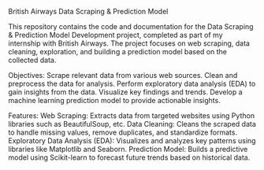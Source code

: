 British Airways Data Scraping & Prediction Model

This repository contains the code and documentation for the Data Scraping & Prediction Model Development project, completed as part of my internship with British Airways. The project focuses on web scraping, data cleaning, exploration, and building a prediction model based on the collected data.

Objectives:
Scrape relevant data from various web sources.
Clean and preprocess the data for analysis.
Perform exploratory data analysis (EDA) to gain insights from the data.
Visualize key findings and trends.
Develop a machine learning prediction model to provide actionable insights.

Features:
Web Scraping: Extracts data from targeted websites using Python libraries such as BeautifulSoup, etc.
Data Cleaning: Cleans the scraped data to handle missing values, remove duplicates, and standardize formats.
Exploratory Data Analysis (EDA): Visualizes and analyzes key patterns using libraries like Matplotlib and Seaborn.
Prediction Model: Builds a predictive model using Scikit-learn to forecast future trends based on historical data.
